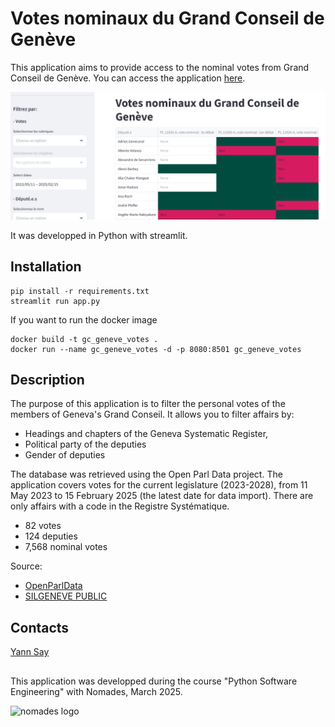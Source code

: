 # Votes nominaux du Grand Conseil de Genève
This application aims to provide access to the nominal votes from Grand Conseil de Genève. You can access the application [here](https://votes-nominaux-geneve.streamlit.app/).

![](img/votes_nominaux_gcg.png)

It was developped in Python with streamlit.

## Installation
```
pip install -r requirements.txt
streamlit run app.py
```

If you want to run the docker image

```
docker build -t gc_geneve_votes .
docker run --name gc_geneve_votes -d -p 8080:8501 gc_geneve_votes
```
## Description
The purpose of this application is to filter the personal votes of the members of Geneva's Grand Conseil. It allows you to filter affairs by:

- Headings and chapters of the Geneva Systematic Register,
- Political party of the deputies
- Gender of deputies

The database was retrieved using the Open Parl Data project. The application covers votes for the current legislature (2023-2028), from 11 May 2023 to 15 February 2025 (the latest date for data import).
There are only affairs with a code in the Registre Systématique.

- 82 votes
- 124 deputies
- 7,568 nominal votes

Source: 
- [OpenParlData](https://gitlab.com/opendata.ch/openparldatach)
- [SILGENEVE PUBLIC](https://silgeneve.ch/legis/)
##  Contacts
[Yann Say](https://www.linkedin.com/in/yannsay/)

## 
This application was developped during the course "Python Software Engineering" with Nomades, March 2025.

![nomades logo](https://nomades.ch/wp-content/themes/nomades_23/assets/imgs/logo-nomades.png)

